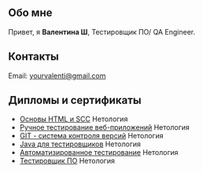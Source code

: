 ## Обо мне
Привет, я <b>Валентина Ш</b>, Тестировщик ПО/ QA Engineer.

## Контакты
Email: yourvalenti@gmail.com   

## Дипломы и сертификаты

+ [Основы HTML и SCC](https://github.com/hiiamvalya/hiiamvalya/blob/main/%D0%9E%D1%81%D0%BD%D0%BE%D0%B2%D1%8B%20HTML%20%D0%B8%20CSS.pdf) Нетология
+ [Ручное тестирование веб-приложений](https://github.com/hiiamvalya/hiiamvalya/blob/main/%D0%A0%D1%83%D1%87%D0%BD%D0%BE%D0%B5%20%D1%82%D0%B5%D1%81%D1%82%D0%B8%D1%80%D0%BE%D0%B2%D0%B0%D0%BD%D0%B8%D0%B5%20%D0%B2%D0%B5%D0%B1-%D0%BF%D1%80%D0%B8%D0%BB%D0%BE%D0%B6%D0%B5%D0%BD%D0%B8%D0%B9.pdf) Нетология
+ [GIT - система контроля версий](https://github.com/hiiamvalya/hiiamvalya/blob/main/Git%20%E2%80%94%20%D1%81%D0%B8%D1%81%D1%82%D0%B5%D0%BC%D0%B0%20%D0%BA%D0%BE%D0%BD%D1%82%D1%80%D0%BE%D0%BB%D1%8F%20%D0%B2%D0%B5%D1%80%D1%81%D0%B8%D0%B9.pdf) Нетология
+ [Java для тестировщиков](https://github.com/hiiamvalya/hiiamvalya/blob/main/Java%20%D0%B4%D0%BB%D1%8F%20%D1%82%D0%B5%D1%81%D1%82%D0%B8%D1%80%D0%BE%D0%B2%D1%89%D0%B8%D0%BA%D0%BE%D0%B2.pdf) Нетология
+ [Автоматизированное тестирование](https://github.com/hiiamvalya/hiiamvalya/blob/main/%D0%90%D0%B2%D1%82%D0%BE%D0%BC%D0%B0%D1%82%D0%B8%D0%B7%D0%B8%D1%80%D0%BE%D0%B2%D0%B0%D0%BD%D0%BD%D0%BE%D0%B5%20%D1%82%D0%B5%D1%81%D1%82%D0%B8%D1%80%D0%BE%D0%B2%D0%B0%D0%BD%D0%B8%D0%B5.pdf) Нетология
+ [Тестировщик ПО](https://github.com/hiiamvalya/hiiamvalya/blob/main/%D0%A2%D0%B5%D1%81%D1%82%D0%B8%D1%80%D0%BE%D0%B2%D1%89%D0%B8%D0%BA%20%D0%9F%D0%9E.pdf) Нетология
